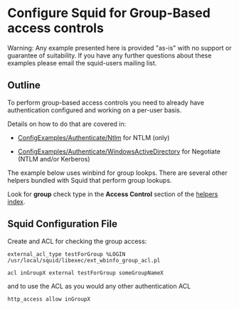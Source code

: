 # Configure Squid for Group-Based access controls

Warning: Any example presented here is provided "as-is" with no support
or guarantee of suitability. If you have any further questions about
these examples please email the squid-users mailing list.

## Outline

To perform group-based access controls you need to already have
authentication configured and working on a per-user basis.

Details on how to do that are covered in:

  - [ConfigExamples/Authenticate/Ntlm](/ConfigExamples/Authenticate/Ntlm)
    for NTLM (only)

  - [ConfigExamples/Authenticate/WindowsActiveDirectory](/ConfigExamples/Authenticate/WindowsActiveDirectory)
    for Negotiate (NTLM and/or Kerberos)

The example below uses winbind for group lookps. There are several other
helpers bundled with Squid that perform group lookups.

Look for **group** check type in the **Access Control** section of the
[helpers index](http://www.squid-cache.org/Doc/man/).

## Squid Configuration File

Create and ACL for checking the group access:

    external_acl_type testForGroup %LOGIN /usr/local/squid/libexec/ext_wbinfo_group_acl.pl
    
    acl inGroupX external testForGroup someGroupNameX

and to use the ACL as you would any other authentication ACL

    http_access allow inGroupX
